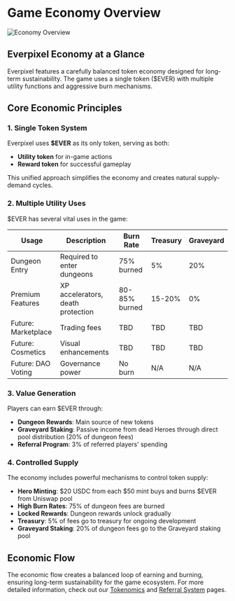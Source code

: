 # Game Economy Overview

![Economy Overview](https://placeholder.com/wp-content/uploads/2018/10/placeholder.png)

## Everpixel Economy at a Glance

Everpixel features a carefully balanced token economy designed for long-term sustainability. The game uses a single token ($EVER) with multiple utility functions and aggressive burn mechanisms.

## Core Economic Principles

### 1. Single Token System

Everpixel uses **$EVER** as its only token, serving as both:
- **Utility token** for in-game actions
- **Reward token** for successful gameplay

This unified approach simplifies the economy and creates natural supply-demand cycles.

### 2. Multiple Utility Uses

$EVER has several vital uses in the game:

| Usage | Description | Burn Rate | Treasury | Graveyard |
|-------|-------------|-----------|----------|-----------|
| Dungeon Entry | Required to enter dungeons | 75% burned | 5% | 20% |
| Premium Features | XP accelerators, death protection | 80-85% burned | 15-20% | 0% |
| Future: Marketplace | Trading fees | TBD | TBD | TBD |
| Future: Cosmetics | Visual enhancements | TBD | TBD | TBD |
| Future: DAO Voting | Governance power | No burn | N/A | N/A |

### 3. Value Generation

Players can earn $EVER through:
- **Dungeon Rewards**: Main source of new tokens
- **Graveyard Staking**: Passive income from dead Heroes through direct pool distribution (20% of dungeon fees)
- **Referral Program**: 3% of referred players' spending

### 4. Controlled Supply

The economy includes powerful mechanisms to control token supply:
- **Hero Minting**: $20 USDC from each $50 mint buys and burns $EVER from Uniswap pool
- **High Burn Rates**: 75% of dungeon fees are burned
- **Locked Rewards**: Dungeon rewards unlock gradually
- **Treasury**: 5% of fees go to treasury for ongoing development
- **Graveyard Staking**: 20% of dungeon fees go to the Graveyard staking pool

## Economic Flow

The economic flow creates a balanced loop of earning and burning, ensuring long-term sustainability for the game ecosystem. For more detailed information, check out our [Tokenomics](tokenomics.md) and [Referral System](referrals.md) pages.